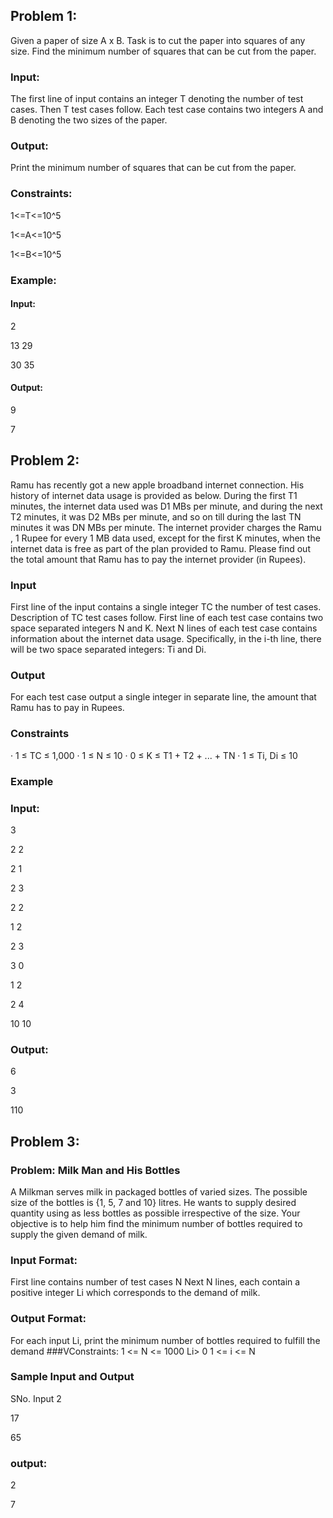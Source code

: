 ## Problem 1:
Given a paper of size A x B. Task is to cut the paper into squares of any size. Find the minimum number of squares that can be cut from the paper.
### Input:
The first line of input contains an integer T denoting the number of test cases. Then T test cases follow. Each test case contains two integers A and B denoting the two sizes of the paper.
### Output:
Print the minimum number of squares that can be cut from the paper.
### Constraints:
1<=T<=10^5

1<=A<=10^5

1<=B<=10^5
### Example:
#### Input:
2

13 29

30 35
#### Output:
9

7

## Problem 2:
Ramu has recently got a new apple broadband internet connection. His history of internet data usage is provided as below.
During the first T1 minutes, the internet data used was D1 MBs per minute, and during the next T2 minutes, it was D2 MBs per minute, and so on till during the last TN minutes it was DN MBs per minute.
The internet provider charges the Ramu , 1 Rupee for every 1 MB data used, except for the first K minutes, when the internet data is free as part of the plan provided to Ramu.
Please find out the total amount that Ramu has to pay the internet provider (in Rupees).
### Input
First line of the input contains a single integer TC the number of test cases. Description of TC test cases follow.
First line of each test case contains two space separated integers N and K.
Next N lines of each test case contains information about the internet data usage. Specifically, in the i-th line, there will be two space separated integers: Ti and Di.
### Output
For each test case output a single integer in separate line, the amount that Ramu has to pay in Rupees.
### Constraints
·         1 ≤ TC ≤ 1,000
·         1 ≤ N ≤ 10
·         0 ≤ K ≤ T1 + T2 + ... + TN
·         1 ≤ Ti, Di ≤ 10
### Example
### Input:
3

2 2

2 1

2 3

2 2

1 2

2 3

3 0

1 2

2 4

10 10

### Output:
6

3

110

## Problem 3:
### Problem: Milk Man and His Bottles
 
A Milkman serves milk in packaged bottles of varied sizes. The possible size of the bottles is {1, 5, 7 and 10} litres. He wants to supply desired quantity using as less bottles as possible irrespective of the size. Your objective is to help him find the minimum number of bottles required to supply the given demand of milk.
### Input Format:
First line contains number of test cases N 
Next N lines, each contain a positive integer Li which corresponds to the demand of milk.
### Output Format:
For each input Li, print the minimum number of bottles required to fulfill the demand 
###VConstraints:
1 <= N <= 1000
Li> 0
1 <= i <= N
### Sample Input and Output
SNo.
Input
2

17

65


### output:

2

7


